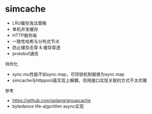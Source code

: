 # simcache

* LRU缓存淘汰策略
* 单机并发缓存
* HTTP服务端
* 一致性哈希与分布式节点
* 防止缓存击穿 & 缓存穿透
* protobuf通信


待优化

* sync.mu性能不如sync.map，可将锁机制替换为sync.map
* simcache与httppool虽实现上解耦，但用接口实现关联的方式不太优雅



参考

* https://github.com/golang/groupcache
* bytedance life-algorithm async实现
